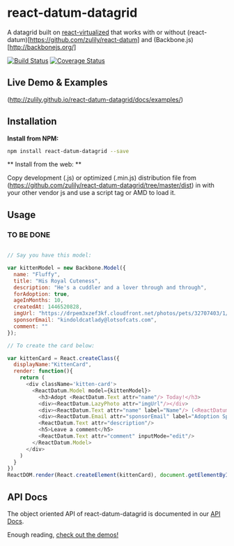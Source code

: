 react-datum-datagrid
====================

A datagrid built on [react-virtualized](https://github.com/bvaughn/react-virtualized) that works with or without 
(react-datum)[https://github.com/zulily/react-datum] and (Backbone.js)[http://backbonejs.org/]

[![Build Status](https://travis-ci.org/zulily/react-datum.svg?branch=master)](https://travis-ci.org/zulily/react-datum)
[![Coverage Status](https://coveralls.io/repos/github/zulily/react-datum/badge.svg?branch=master)](https://coveralls.io/github/zulily/react-datum?branch=master)


## Live Demo & Examples
(http://zulily.github.io/react-datum-datagrid/docs/examples/)

## Installation

**Install from NPM:**
```bash
npm install react-datum-datagrid --save
```

** Install from the web: **

Copy development (.js) or optimized (.min.js) distribution file from (https://github.com/zulily/react-datum-datagrid/tree/master/dist) in with your other vendor js and use a script tag or AMD to load it.  

## Usage

### TO BE DONE


```javascript

// Say you have this model:

var kittenModel = new Backbone.Model({
  name: "Fluffy",
  title: "His Royal Cuteness",
  description: "He's a cuddler and a lover through and through",
  forAdoption: true,
  ageInMonths: 10,
  createdAt: 1446520828,
  imgUrl: "https://drpem3xzef3kf.cloudfront.net/photos/pets/32707403/1/?bust=1436666804&width=200&no_scale_up=1",
  sponsorEmail: "kindoldcatlady@lotsofcats.com",
  comment: ""
});

// To create the card below:

var kittenCard = React.createClass({
  displayName:"KittenCard",
  render: function(){
    return (
      <div className='kitten-card'>
        <ReactDatum.Model model={kittenModel}>
          <h3>Adopt <ReactDatum.Text attr="name"/> Today!</h3>
          <div><ReactDatum.LazyPhoto attr="imgUrl"/></div>
          <div><ReactDatum.Text attr="name" label="Name"/> (<ReactDatum.Text attr="title"/>)</div>
          <div><ReactDatum.Email attr="sponsorEmail" label="Adoption Sponsor" displayLink/></div>
          <ReactDatum.Text attr="description"/>
          <h5>Leave a comment</h5>
          <ReactDatum.Text attr="comment" inputMode="edit"/>
        </ReactDatum.Model>
      </div>
    )
  }
})
ReactDOM.render(React.createElement(kittenCard), document.getElementById('demo'))

```


## API Docs
The object oriented API of react-datum-datagrid is documented in our [API Docs](http://zulily.github.io/react-datum-datagrid/docs/api).   

Enough reading, [check out the demos!](http://zulily.github.io/react-datum/docs/examples/)
